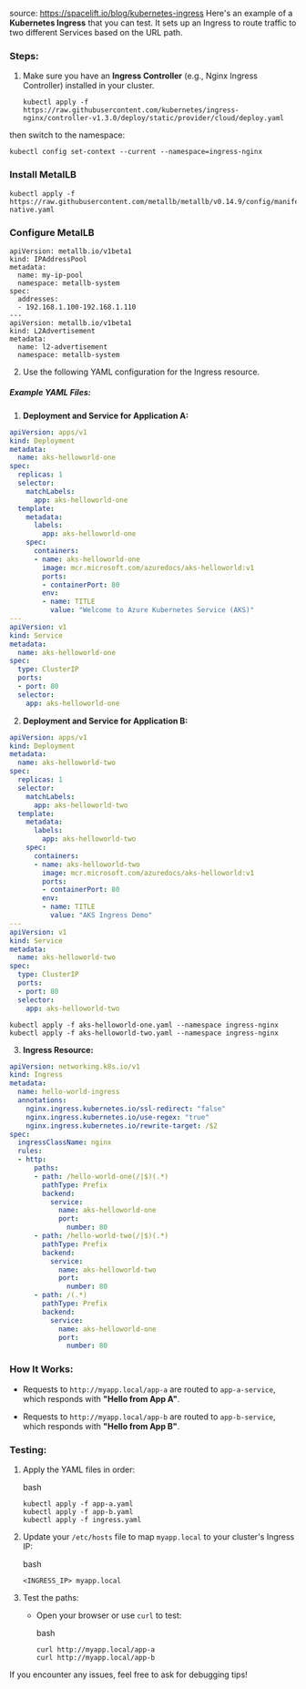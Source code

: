 source: https://spacelift.io/blog/kubernetes-ingress
Here's an example of a **Kubernetes Ingress** that you can test. It sets up an Ingress to route traffic to two different Services based on the URL path.

### Steps:

1.  Make sure you have an **Ingress Controller** (e.g., Nginx Ingress Controller) installed in your cluster.
	
		kubectl apply -f https://raw.githubusercontent.com/kubernetes/ingress-nginx/controller-v1.3.0/deploy/static/provider/cloud/deploy.yaml

then switch to the namespace:

	kubectl config set-context --current --namespace=ingress-nginx

 ### Install MetalLB
	kubectl apply -f https://raw.githubusercontent.com/metallb/metallb/v0.14.9/config/manifests/metallb-native.yaml

### Configure MetalLB

	apiVersion: metallb.io/v1beta1
	kind: IPAddressPool
	metadata:
	  name: my-ip-pool
	  namespace: metallb-system
	spec:
	  addresses:
	  - 192.168.1.100-192.168.1.110
	---
	apiVersion: metallb.io/v1beta1
	kind: L2Advertisement
	metadata:
	  name: l2-advertisement
	  namespace: metallb-system
    
2.  Use the following YAML configuration for the Ingress resource.
    

##### Example YAML Files:

1.  **Deployment and Service for Application A:**
    

	
```yaml
apiVersion: apps/v1
kind: Deployment
metadata:
  name: aks-helloworld-one  
spec:
  replicas: 1
  selector:
    matchLabels:
      app: aks-helloworld-one
  template:
    metadata:
      labels:
        app: aks-helloworld-one
    spec:
      containers:
      - name: aks-helloworld-one
        image: mcr.microsoft.com/azuredocs/aks-helloworld:v1
        ports:
        - containerPort: 80
        env:
        - name: TITLE
          value: "Welcome to Azure Kubernetes Service (AKS)"
---
apiVersion: v1
kind: Service
metadata:
  name: aks-helloworld-one  
spec:
  type: ClusterIP
  ports:
  - port: 80
  selector:
    app: aks-helloworld-one
```



2.  **Deployment and Service for Application B:**
    

```yaml
apiVersion: apps/v1
kind: Deployment
metadata:
  name: aks-helloworld-two  
spec:
  replicas: 1
  selector:
    matchLabels:
      app: aks-helloworld-two
  template:
    metadata:
      labels:
        app: aks-helloworld-two
    spec:
      containers:
      - name: aks-helloworld-two
        image: mcr.microsoft.com/azuredocs/aks-helloworld:v1
        ports:
        - containerPort: 80
        env:
        - name: TITLE
          value: "AKS Ingress Demo"
---
apiVersion: v1
kind: Service
metadata:
  name: aks-helloworld-two  
spec:
  type: ClusterIP
  ports:
  - port: 80
  selector:
    app: aks-helloworld-two
```

	kubectl apply -f aks-helloworld-one.yaml --namespace ingress-nginx
	kubectl apply -f aks-helloworld-two.yaml --namespace ingress-nginx

3.  **Ingress Resource:**
    

```yaml
apiVersion: networking.k8s.io/v1
kind: Ingress
metadata:
  name: hello-world-ingress
  annotations:
    nginx.ingress.kubernetes.io/ssl-redirect: "false"
    nginx.ingress.kubernetes.io/use-regex: "true"
    nginx.ingress.kubernetes.io/rewrite-target: /$2
spec:
  ingressClassName: nginx
  rules:
  - http:
      paths:
      - path: /hello-world-one(/|$)(.*)
        pathType: Prefix
        backend:
          service:
            name: aks-helloworld-one
            port:
              number: 80
      - path: /hello-world-two(/|$)(.*)
        pathType: Prefix
        backend:
          service:
            name: aks-helloworld-two
            port:
              number: 80
      - path: /(.*)
        pathType: Prefix
        backend:
          service:
            name: aks-helloworld-one
            port:
              number: 80
```
              




### How It Works:

-   Requests to `http://myapp.local/app-a` are routed to `app-a-service`, which responds with **"Hello from App A"**.
    
-   Requests to `http://myapp.local/app-b` are routed to `app-b-service`, which responds with **"Hello from App B"**.
    

### Testing:

1.  Apply the YAML files in order:
    
    bash
    
    ```
    kubectl apply -f app-a.yaml
    kubectl apply -f app-b.yaml
    kubectl apply -f ingress.yaml
    
    ```
    
2.  Update your `/etc/hosts` file to map `myapp.local` to your cluster's Ingress IP:
    
    bash
    
    ```
    <INGRESS_IP> myapp.local
    
    ```
    
3.  Test the paths:
    
    -   Open your browser or use `curl` to test:
        
        bash
        
        ```
        curl http://myapp.local/app-a
        curl http://myapp.local/app-b
        
        ```
        

If you encounter any issues, feel free to ask for debugging tips!
